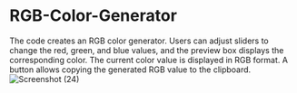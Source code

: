 # RGB-Color-Generator
The code creates an RGB color generator. Users can adjust sliders to change the red, green, and blue values, and the preview box displays the corresponding color. The current color value is displayed in RGB format. A button allows copying the generated RGB value to the clipboard.
![Screenshot (24)](https://github.com/user-attachments/assets/3cdaf61e-4f2c-42de-afb6-1237211efd7c)
